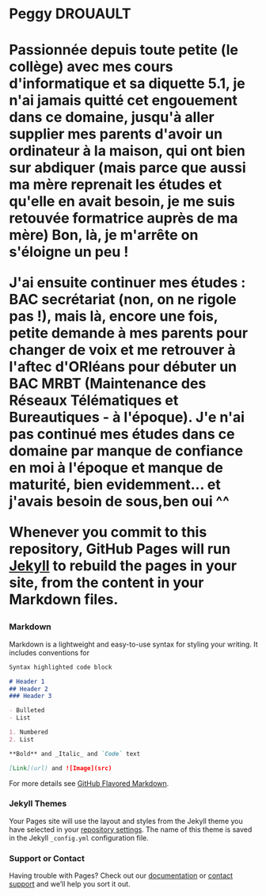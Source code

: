 # Peggy DROUAULT

<h1>Passionnée depuis toute petite (le collège) avec mes cours d'informatique et sa diquette 5.1, je n'ai jamais quitté cet engouement dans ce domaine, jusqu'à aller supplier mes parents d'avoir un ordinateur à la maison, qui ont bien sur abdiquer (mais parce que aussi ma mère reprenait les études et qu'elle en avait besoin, je me suis retouvée formatrice auprès de ma mère) 
Bon, là, je m'arrête on s'éloigne un peu ! </1>

J'ai ensuite continuer mes études : BAC secrétariat (non, on ne rigole pas !), mais là, encore une fois, petite demande à mes parents pour changer de voix et me retrouver à l'aftec d'ORléans pour débuter un BAC MRBT (Maintenance des Réseaux Télématiques et Bureautiques - à l'époque).
J'e n'ai pas continué mes études dans ce domaine par manque de confiance en moi à l'époque et manque de maturité, bien evidemment... et j'avais besoin de sous,ben oui ^^ 

Whenever you commit to this repository, GitHub Pages will run [Jekyll](https://jekyllrb.com/) to rebuild the pages in your site, from the content in your Markdown files.

### Markdown

Markdown is a lightweight and easy-to-use syntax for styling your writing. It includes conventions for

```markdown
Syntax highlighted code block

# Header 1
## Header 2
### Header 3

- Bulleted
- List

1. Numbered
2. List

**Bold** and _Italic_ and `Code` text

[Link](url) and ![Image](src)
```

For more details see [GitHub Flavored Markdown](https://guides.github.com/features/mastering-markdown/).

### Jekyll Themes

Your Pages site will use the layout and styles from the Jekyll theme you have selected in your [repository settings](https://github.com/pepette37/Presentation_CEFIM/settings). The name of this theme is saved in the Jekyll `_config.yml` configuration file.

### Support or Contact

Having trouble with Pages? Check out our [documentation](https://help.github.com/categories/github-pages-basics/) or [contact support](https://github.com/contact) and we’ll help you sort it out.
